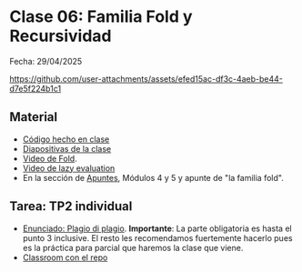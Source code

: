 # Clase 06: Familia Fold y Recursividad
Fecha: 29/04/2025

https://github.com/user-attachments/assets/efed15ac-df3c-4aeb-be44-d7e5f224b1c1


## Material
* [Código hecho en clase](https://github.com/pdepman/clase-recursividad-fold-ev-diferida)
* [Diapositivas de la clase](https://docs.google.com/presentation/d/1pTM57EEcFTFqbLoBamjjkxrwsccMdJwqf6NR_8Q2aSs/edit?usp=sharing)
* [Video de Fold](https://www.youtube.com/watch?v=veiQkxz59NE).
* [Video de lazy evaluation](https://www.youtube.com/watch?v=wZ0pBezum58)
* En la sección de [Apuntes](https://www.pdep.com.ar/material/apuntes#h.38a137fb537f40e1_55), Módulos 4 y 5 y apunte de "la familia fold".

## Tarea: TP2 individual

-  [Enunciado: Plagio di plagio](https://docs.google.com/document/d/196lhwG0v3vxe74W2zeblAE9dDRX9xfA8B5TfDDxoS8w/edit?tab=t.0). **Importante**: La parte obligatoria es hasta el punto 3 inclusive. El resto les recomendamos fuertemente hacerlo pues es la práctica para parcial que haremos la clase que viene.
-  [Classroom con el repo](https://classroom.github.com/a/lNT66dbS) 
